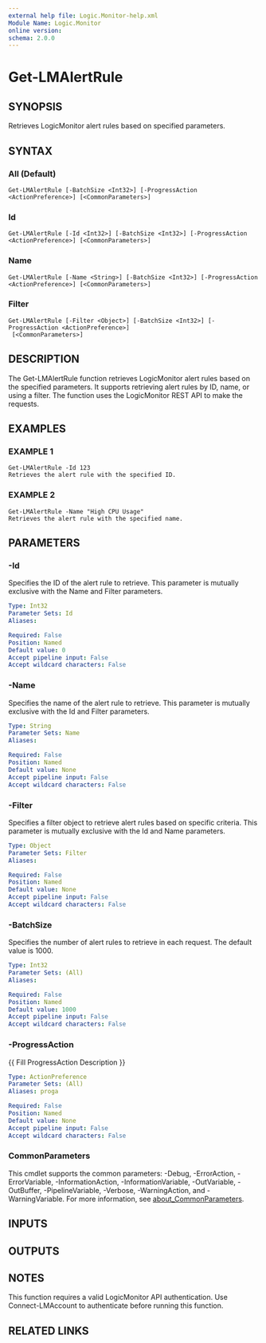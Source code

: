 ```yaml
---
external help file: Logic.Monitor-help.xml
Module Name: Logic.Monitor
online version:
schema: 2.0.0
---
```


# Get-LMAlertRule

## SYNOPSIS
Retrieves LogicMonitor alert rules based on specified parameters.

## SYNTAX

### All (Default)
```
Get-LMAlertRule [-BatchSize <Int32>] [-ProgressAction <ActionPreference>] [<CommonParameters>]
```

### Id
```
Get-LMAlertRule [-Id <Int32>] [-BatchSize <Int32>] [-ProgressAction <ActionPreference>] [<CommonParameters>]
```

### Name
```
Get-LMAlertRule [-Name <String>] [-BatchSize <Int32>] [-ProgressAction <ActionPreference>] [<CommonParameters>]
```

### Filter
```
Get-LMAlertRule [-Filter <Object>] [-BatchSize <Int32>] [-ProgressAction <ActionPreference>]
 [<CommonParameters>]
```

## DESCRIPTION
The Get-LMAlertRule function retrieves LogicMonitor alert rules based on the specified parameters.
It supports retrieving alert rules by ID, name, or using a filter.
The function uses the LogicMonitor REST API to make the requests.

## EXAMPLES

### EXAMPLE 1
```
Get-LMAlertRule -Id 123
Retrieves the alert rule with the specified ID.
```

### EXAMPLE 2
```
Get-LMAlertRule -Name "High CPU Usage"
Retrieves the alert rule with the specified name.
```

## PARAMETERS

### -Id
Specifies the ID of the alert rule to retrieve.
This parameter is mutually exclusive with the Name and Filter parameters.

```yaml
Type: Int32
Parameter Sets: Id
Aliases:

Required: False
Position: Named
Default value: 0
Accept pipeline input: False
Accept wildcard characters: False
```

### -Name
Specifies the name of the alert rule to retrieve.
This parameter is mutually exclusive with the Id and Filter parameters.

```yaml
Type: String
Parameter Sets: Name
Aliases:

Required: False
Position: Named
Default value: None
Accept pipeline input: False
Accept wildcard characters: False
```

### -Filter
Specifies a filter object to retrieve alert rules based on specific criteria.
This parameter is mutually exclusive with the Id and Name parameters.

```yaml
Type: Object
Parameter Sets: Filter
Aliases:

Required: False
Position: Named
Default value: None
Accept pipeline input: False
Accept wildcard characters: False
```

### -BatchSize
Specifies the number of alert rules to retrieve in each request.
The default value is 1000.

```yaml
Type: Int32
Parameter Sets: (All)
Aliases:

Required: False
Position: Named
Default value: 1000
Accept pipeline input: False
Accept wildcard characters: False
```

### -ProgressAction
{{ Fill ProgressAction Description }}

```yaml
Type: ActionPreference
Parameter Sets: (All)
Aliases: proga

Required: False
Position: Named
Default value: None
Accept pipeline input: False
Accept wildcard characters: False
```

### CommonParameters
This cmdlet supports the common parameters: -Debug, -ErrorAction, -ErrorVariable, -InformationAction, -InformationVariable, -OutVariable, -OutBuffer, -PipelineVariable, -Verbose, -WarningAction, and -WarningVariable. For more information, see [about_CommonParameters](http://go.microsoft.com/fwlink/?LinkID=113216).

## INPUTS

## OUTPUTS

## NOTES
This function requires a valid LogicMonitor API authentication.
Use Connect-LMAccount to authenticate before running this function.

## RELATED LINKS
